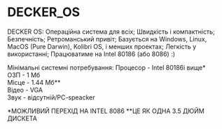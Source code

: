 # DECKER_OS
DECKER OS:
Операційна система для всіх;
Швидкість і компактність;
Безпечність;
Ретроманський привіт;
Базується на Windows, Linux, MacOS (Pure Darwin), Kolibri OS, і менших проектах;
Легкість у використанні;
Працюватиме на Intel 80186 (або 8086) :)

Мінімальні системні потребування:
Процесор - Intel 80186і вище*     
ОЗП      - 1 Мб                   
Місце    - 1.44 Мб**              
Відео    - VGA                    
Звук     - відсутній/PC-speacker  

*МОЖЛИВИЙ ПЕРЕХІД НА INTEL 8086
**ЦЕ ЯК ОДНА 3.5 ДЮЙМ ДИСКЕТА
